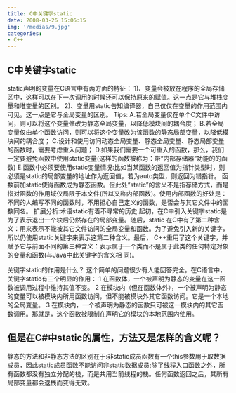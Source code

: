 ```yaml
---
title: C中关键字static
date: 2008-03-26 15:06:15
img: '/medias/9.jpg'
categories:
- C++
---
```


## C中关键字static

static声明的变量在C语言中有两方面的特征：
1)、变量会被放在程序的全局存储区中，这样可以在下一次调用的时候还可以保持原来的赋值。这一点是它与堆栈变量和堆变量的区别。
2)、变量用static告知编译器，自己仅仅在变量的作用范围内可见。这一点是它与全局变量的区别。
Tips:
A.若全局变量仅在单个C文件中访问，则可以将这个变量修改为静态全局变量，以降低模块间的耦合度；
B.若全局变量仅由单个函数访问，则可以将这个变量改为该函数的静态局部变量，以降低模块间的耦合度；
C.设计和使用访问动态全局变量、静态全局变量、静态局部变量的函数时，需要考虑重入问题；
D.如果我们需要一个可重入的函数，那么，我们一定要避免函数中使用static变量(这样的函数被称为：带“内部存储器”功能的的函数)
E.函数中必须要使用static变量情况:比如当某函数的返回值为指针类型时，则必须是static的局部变量的地址作为返回值，若为auto类型，则返回为错指针。
函数前加static使得函数成为静态函数。但此处“static”的含义不是指存储方式，而是指对函数的作用域仅局限于本文件(所以又称内部函数)。使用内部函数的好处是：不同的人编写不同的函数时，不用担心自己定义的函数，是否会与其它文件中的函数同名。
扩展分析:术语static有着不寻常的历史.起初，在C中引入关键字static是为了表示退出一个块后仍然存在的局部变量。随后，static
在C中有了第二种含义：用来表示不能被其它文件访问的全局变量和函数。为了避免引入新的关键字，所以仍使用static关键字来表示这第二种含义。最后，
C++重用了这个关键字，并赋予它与前面不同的第三种含义：表示属于一个类而不是属于此类的任何特定对象的变量和函数(与Java中此关键字的含义相
同)。

关键字static的作用是什么？
这个简单的问题很少有人能回答完全。在C语言中，关键字static有三个明显的作用：
1 在函数体，一个被声明为静态的变量在这一函数被调用过程中维持其值不变。
2 在模块内（但在函数体外），一个被声明为静态的变量可以被模块内所用函数访问，但不能被模块外其它函数访问。它是一个本地的全局变量。
3 在模块内，一个被声明为静态的函数只可被这一模块内的其它函数调用。那就是，这个函数被限制在声明它的模块的本地范围内使用。

## 但是在C#中static的属性，方法又是怎样的含义呢？
静态的方法和非静态方法的区别在于:非static成员函数有一个this参数用于取数据成员，因此static成员函数不能访问非static数据成员;除了线程入口函数之外，所有函数都没有独立分配的栈，而是共用当前线程的栈。任何函数返回之后，其所有局部变量都会退栈而变得无效。
